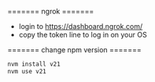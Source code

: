 ======= ngrok =======
- login to https://dashboard.ngrok.com/
- copy the token line to log in on your OS

======= change npm version =======
```bash
nvm install v21
nvm use v21
```
